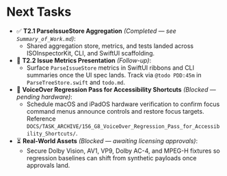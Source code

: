 # Next Tasks

- ✅ **T2.1 ParseIssueStore Aggregation** _(Completed — see `Summary_of_Work.md`)_:
  - Shared aggregation store, metrics, and tests landed across ISOInspectorKit, CLI, and SwiftUI scaffolding.
- 🔄 **T2.2 Issue Metrics Presentation** _(Follow-up)_:
  - Surface `ParseIssueStore` metrics in SwiftUI ribbons and CLI summaries once the UI spec lands. Track via `@todo PDD:45m` in `ParseTreeStore.swift` and `todo.md`.
- 🚧 **VoiceOver Regression Pass for Accessibility Shortcuts** _(Blocked — pending hardware)_:
  - Schedule macOS and iPadOS hardware verification to confirm focus command menus announce controls and restore focus targets. Reference `DOCS/TASK_ARCHIVE/156_G8_VoiceOver_Regression_Pass_for_Accessibility_Shortcuts/`.
- ⏳ **Real-World Assets** _(Blocked — awaiting licensing approvals)_:
  - Secure Dolby Vision, AV1, VP9, Dolby AC-4, and MPEG-H fixtures so regression baselines can shift from synthetic payloads once approvals land.
